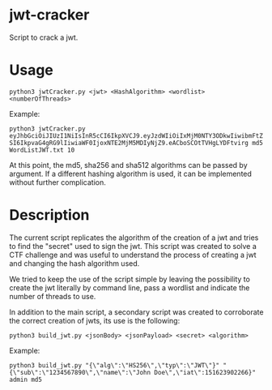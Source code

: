 # jwt-cracker
Script to crack a jwt.

# Usage
`python3 jwtCracker.py <jwt> <HashAlgorithm> <wordlist> <numberOfThreads>`

Example: 

`python3 jwtCracker.py eyJhbGciOiJIUzI1NiIsInR5cCI6IkpXVCJ9.eyJzdWIiOiIxMjM0NTY3ODkwIiwibmFtZSI6IkpvaG4gRG9lIiwiaWF0IjoxNTE2MjM5MDIyNjZ9.eACboSCOtTVHgLYDFtvirg md5 WordListJWT.txt 10`

At this point, the md5, sha256 and sha512 algorithms can be passed by argument. If a different hashing algorithm is used, it can be implemented without further complication.

# Description
The current script replicates the algorithm of the creation of a jwt and tries to find the "secret" used to sign the jwt. This script was created to solve a CTF challenge and was useful to understand the process of creating a jwt and changing the hash algorithm used.

We tried to keep the use of the script simple by leaving the possibility to create the jwt literally by command line, pass a wordlist and indicate the number of threads to use.

In addition to the main script, a secondary script was created to corroborate the correct creation of jwts, its use is the following:

`python3 build_jwt.py <jsonBody> <jsonPayload> <secret> <algorithm>`

Example:

`python3 build_jwt.py "{\"alg\":\"HS256\",\"typ\":\"JWT\"}" "{\"sub\":\"1234567890\",\"name\":\"John Doe\",\"iat\":151623902266}" admin md5`
